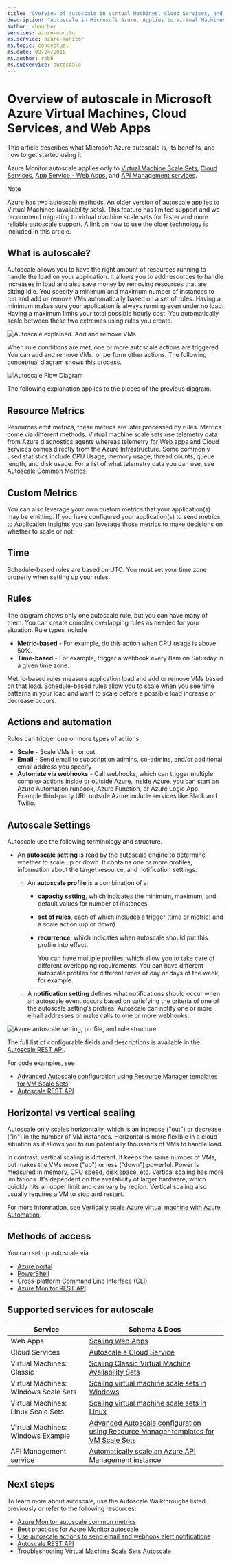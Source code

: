 ```yaml
---
title: "Overview of autoscale in Virtual Machines, Cloud Services, and Web Apps"
description: "Autoscale in Microsoft Azure. Applies to Virtual Machines, Virtual machine Scale sets, Cloud Services and Web Apps."
author: rboucher
services: azure-monitor
ms.service: azure-monitor
ms.topic: conceptual
ms.date: 09/24/2018
ms.author: robb
ms.subservice: autoscale
---
```

# Overview of autoscale in Microsoft Azure Virtual Machines, Cloud Services, and Web Apps
This article describes what Microsoft Azure autoscale is, its benefits, and how to get started using it.  

Azure Monitor autoscale applies only to [Virtual Machine Scale Sets](https://azure.microsoft.com/services/virtual-machine-scale-sets/), [Cloud Services](https://azure.microsoft.com/services/cloud-services/), [App Service - Web Apps](https://azure.microsoft.com/services/app-service/web/), and [API Management services](https://docs.microsoft.com/azure/api-management/api-management-key-concepts).

> [!NOTE]
> Azure has two autoscale methods. An older version of autoscale applies to Virtual Machines (availability sets). This feature has limited support and we recommend migrating to virtual machine scale sets for faster and more reliable autoscale support. A link on how to use the older technology is included in this article.  
>
>

## What is autoscale?
Autoscale allows you to have the right amount of resources running to handle the load on your application. It allows you to add resources to handle increases in load and also save money by removing resources that are sitting idle. You specify a minimum and maximum number of instances to run and add or remove VMs automatically based on a set of rules. Having a minimum makes sure your application is always running even under no load. Having a maximum limits your total possible hourly cost. You automatically scale between these two extremes using rules you create.

 ![Autoscale explained. Add and remove VMs](./media/autoscale-overview/AutoscaleConcept.png)

When rule conditions are met, one or more autoscale actions are triggered. You can add and remove VMs, or perform other actions. The following conceptual diagram shows this process.  

 ![Autoscale Flow Diagram](./media/autoscale-overview/Autoscale_Overview_v4.png)

The following explanation applies to the pieces of the previous diagram.   

## Resource Metrics
Resources emit metrics, these metrics are later processed by rules. Metrics come via different methods.
Virtual machine scale sets use telemetry data from Azure diagnostics agents whereas telemetry for Web apps and Cloud services comes directly from the Azure Infrastructure. Some commonly used statistics include CPU Usage, memory usage, thread counts, queue length, and disk usage. For a list of what telemetry data you can use, see [Autoscale Common Metrics](../../azure-monitor/platform/autoscale-common-metrics.md).

## Custom Metrics
You can also leverage your own custom metrics that your application(s) may be emitting. If you have configured your application(s) to send metrics to Application Insights you can leverage those metrics to make decisions on whether to scale or not.

## Time
Schedule-based rules are based on UTC. You must set your time zone properly when setting up your rules.  

## Rules
The diagram shows only one autoscale rule, but you can have many of them. You can create complex overlapping rules as needed for your situation.  Rule types include  

* **Metric-based** - For example, do this action when CPU usage is above 50%.
* **Time-based** - For example, trigger a webhook every 8am on Saturday in a given time zone.

Metric-based rules measure application load and add or remove VMs based on that load. Schedule-based rules allow you to scale when you see time patterns in your load and want to scale before a possible load increase or decrease occurs.  

## Actions and automation
Rules can trigger one or more types of actions.

* **Scale** - Scale VMs in or out
* **Email** - Send email to subscription admins, co-admins, and/or additional email address you specify
* **Automate via webhooks** - Call webhooks, which can trigger multiple complex actions inside or outside Azure. Inside Azure, you can start an Azure Automation runbook, Azure Function, or Azure Logic App. Example third-party URL outside Azure include services like Slack and Twilio.

## Autoscale Settings
Autoscale use the following terminology and structure.

- An **autoscale setting** is read by the autoscale engine to determine whether to scale up or down. It contains one or more profiles, information about the target resource, and notification settings.

  - An **autoscale profile** is a combination of a:

    - **capacity setting**, which indicates the minimum, maximum, and default values for number of instances.
    - **set of rules**, each of which includes a trigger (time or metric) and a scale action (up or down).
    - **recurrence**, which indicates when autoscale should put this profile into effect.

      You can have multiple profiles, which allow you to take care of different overlapping requirements. You can have different autoscale profiles for different times of day or days of the week, for example.

  - A **notification setting** defines what notifications should occur when an autoscale event occurs based on satisfying the criteria of one of the autoscale setting’s profiles. Autoscale can notify one or more email addresses or make calls to one or more webhooks.


![Azure autoscale setting, profile, and rule structure](./media/autoscale-overview/AzureResourceManagerRuleStructure3.png)

The full list of configurable fields and descriptions is available in the [Autoscale REST API](https://msdn.microsoft.com/library/dn931928.aspx).

For code examples, see

* [Advanced Autoscale configuration using Resource Manager templates for VM Scale Sets](../../azure-monitor/platform/autoscale-virtual-machine-scale-sets.md)  
* [Autoscale REST API](https://msdn.microsoft.com/library/dn931953.aspx)

## Horizontal vs vertical scaling
Autoscale only scales horizontally, which is an increase ("out") or decrease ("in") in the number of VM instances.  Horizontal is more flexible in a cloud situation as it allows you to run potentially thousands of VMs to handle load.

In contrast, vertical scaling is different. It keeps the same number of VMs, but makes the VMs more ("up") or less ("down") powerful. Power is measured in memory, CPU speed, disk space, etc.  Vertical scaling has more limitations. It's dependent on the availability of larger hardware, which quickly hits an upper limit and can vary by region. Vertical scaling also usually requires a VM to stop and restart.

For more information, see [Vertically scale Azure virtual machine with Azure Automation](../../virtual-machines/linux/vertical-scaling-automation.md?toc=%2fazure%2fvirtual-machines%2flinux%2ftoc.json).

## Methods of access
You can set up autoscale via

* [Azure portal](../../azure-monitor/platform/autoscale-get-started.md)
* [PowerShell](../../azure-monitor/platform/powershell-quickstart-samples.md#create-and-manage-autoscale-settings)
* [Cross-platform Command Line Interface (CLI)](../../azure-monitor/platform/cli-samples.md#autoscale)
* [Azure Monitor REST API](https://msdn.microsoft.com/library/azure/dn931953.aspx)

## Supported services for autoscale
| Service | Schema & Docs |
| --- | --- |
| Web Apps |[Scaling Web Apps](../../azure-monitor/platform/autoscale-get-started.md) |
| Cloud Services |[Autoscale a Cloud Service](../../cloud-services/cloud-services-how-to-scale-portal.md) |
| Virtual Machines: Classic |[Scaling Classic Virtual Machine Availability Sets](https://blogs.msdn.microsoft.com/kaevans/2015/02/20/autoscaling-azurevirtual-machines/) |
| Virtual Machines: Windows Scale Sets |[Scaling virtual machine scale sets in Windows](../../virtual-machine-scale-sets/tutorial-autoscale-powershell.md) |
| Virtual Machines: Linux Scale Sets |[Scaling virtual machine scale sets in Linux](../../virtual-machine-scale-sets/tutorial-autoscale-cli.md) |
| Virtual Machines: Windows Example |[Advanced Autoscale configuration using Resource Manager templates for VM Scale Sets](../../azure-monitor/platform/autoscale-virtual-machine-scale-sets.md) |
| API Management service|[Automatically scale an Azure API Management instance](https://docs.microsoft.com/azure/api-management/api-management-howto-autoscale)

## Next steps
To learn more about autoscale, use the Autoscale Walkthroughs listed previously or refer to the following resources:

* [Azure Monitor autoscale common metrics](../../azure-monitor/platform/autoscale-common-metrics.md)
* [Best practices for Azure Monitor autoscale](../../azure-monitor/platform/autoscale-best-practices.md)
* [Use autoscale actions to send email and webhook alert notifications](../../azure-monitor/platform/autoscale-webhook-email.md)
* [Autoscale REST API](https://msdn.microsoft.com/library/dn931953.aspx)
* [Troubleshooting Virtual Machine Scale Sets Autoscale](../../virtual-machine-scale-sets/virtual-machine-scale-sets-troubleshoot.md)


